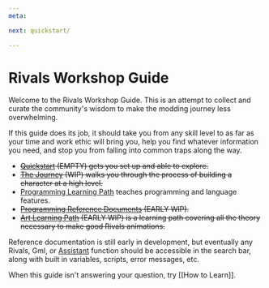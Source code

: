 ```yaml
---
meta:

next: quickstart/

---
```


# Rivals Workshop Guide

Welcome to the Rivals Workshop Guide. This is an attempt to collect and curate the community's wisdom to make the
modding journey less overwhelming.

If this guide does its job, it should take you from any skill level to as far as your time and work ethic will bring
you, help you find whatever information you need, and stop you from falling into common traps along the way.

- ~~[Quickstart](quickstart) (EMPTY) gets you set up and able to explore.~~
- ~~[The Journey](process) (WIP) walks you through the process of building a character at a high level.~~
- [Programming Learning Path](programming/learning_path) teaches programming and language features.
- ~~[Programming Reference Documents](programming/reference) (EARLY WIP).~~
- ~~[Art Learning Path](art) (EARLY WIP) is a learning path covering all the theory necessary to make good Rivals animations.~~

Reference documentation is still early in development, but eventually any Rivals, Gml, or [Assistant](/assistant)
function should be accessible in the search bar, along with built in variables, scripts, error messages, etc.

When this guide isn't answering your question, try [[How to Learn]].